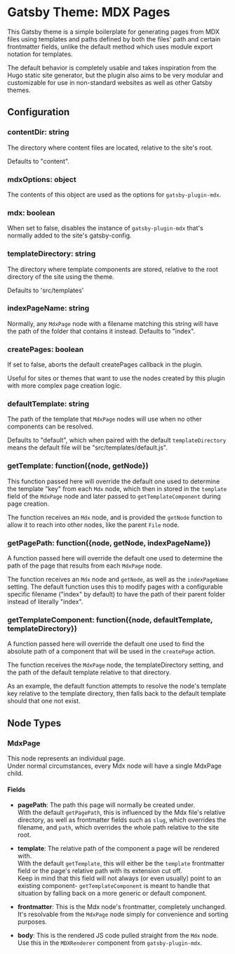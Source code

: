 # Gatsby Theme: MDX Pages

This Gatsby theme is a simple boilerplate for generating pages from MDX files
using templates and paths defined by both the files' path and certain
frontmatter fields, unlike the default method which uses module export notation
for templates.

The default behavior is completely usable and takes inspiration from the Hugo
static site generator, but the plugin also aims to be very modular and
customizable for use in non-standard websites as well as other Gatsby themes.

## Configuration

### contentDir: string

The directory where content files are located, relative to the site's root.

Defaults to "content".

### mdxOptions: object

The contents of this object are used as the options for `gatsby-plugin-mdx`.

### mdx: boolean

When set to false, disables the instance of `gatsby-plugin-mdx` that's normally
added to the site's gatsby-config.

### templateDirectory: string

The directory where template components are stored, relative to the root
directory of the site using the theme.

Defaults to 'src/templates'

### indexPageName: string

Normally, any `MdxPage` node with a filename matching this string will have the
path of the folder that contains it instead. Defaults to "index".

### createPages: boolean

If set to false, aborts the default createPages callback in the plugin.

Useful for sites or themes that want to use the nodes created by this plugin with more
complex page creation logic.

### defaultTemplate: string

The path of the template that `MdxPage` nodes will use when no other components
can be resolved.

Defaults to "default", which when paired with the default `templateDirectory`
means the default file will be "src/templates/default.js".
    
### getTemplate: function({node, getNode})

This function passed here will override the default one used to determine the
template "key" from each `Mdx` node, which then in stored in the `template`
field of the `MdxPage` node and later passed to `getTemplateComponent` during
page creation.

The function receives an `Mdx` node, and is provided the `getNode` function to
allow it to reach into other nodes, like the parent `File` node.

### getPagePath: function({node, getNode, indexPageName})

A function passed here will override the default one used to determine the path
of the page that results from each `MdxPage` node.

The function receives an `Mdx` node and `getNode`, as well as the
`indexPageName` setting. The default function uses this to modify pages with a
configurable specific filename ("index" by default) to have the path of their
parent folder instead of literally "index".

### getTemplateComponent: function({node, defaultTemplate, templateDirectory})

A function passed here will override the default one used to find the absolute
path of a component that will be used in the `createPage` action.

The function receives the `MdxPage` node, the templateDirectory setting, and the
path of the default template relative to that directory.

As an example, the default function attempts to resolve the node's template key
relative to the template directory, then falls back to the default template
should that one not exist.

## Node Types

### MdxPage

This node represents an individual page.  
Under normal circumstances, every Mdx node will have a single MdxPage child.

#### Fields

- **pagePath**: The path this page will normally be created under.  
With the default `getPagePath`, this is influenced by the Mdx file's relative
directory, as well as frontmatter fields such as `slug`, which overrides the
filename, and `path`, which overrides the whole path relative to the site root.

- **template**: The relative path of the component a page will be rendered with.  
With the default `getTemplate`, this will either be the `template` frontmatter
field or the page's relative path with its extension cut off.  
Keep in mind that this field will not always (or even usually) point to an
existing component- `getTemplateComponent` is meant to handle that situation by
falling back on a more generic or default component.

- **frontmatter**: This is the Mdx node's frontmatter, completely unchanged.  
It's resolvable from the `MdxPage` node simply for convenience and sorting purposes.

- **body**: This is the rendered JS code pulled straight from the `Mdx` node.  
  Use this in the `MDXRenderer` component from `gatsby-plugin-mdx`.
